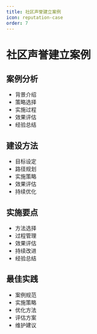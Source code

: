 ```yaml
---
title: 社区声誉建立案例
icon: reputation-case
order: 7
---
```


# 社区声誉建立案例

## 案例分析
- 背景介绍
- 策略选择
- 实施过程
- 效果评估
- 经验总结

## 建设方法
- 目标设定
- 路径规划
- 实施策略
- 效果评估
- 持续优化

## 实施要点
- 方法选择
- 过程管理
- 效果评估
- 持续改进
- 经验总结

## 最佳实践
- 案例规范
- 实施策略
- 优化方法
- 评估方案
- 维护建议
